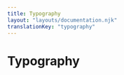 ```yaml
---
title: Typography
layout: "layouts/documentation.njk"
translationKey: "typography"
---
```


# Typography